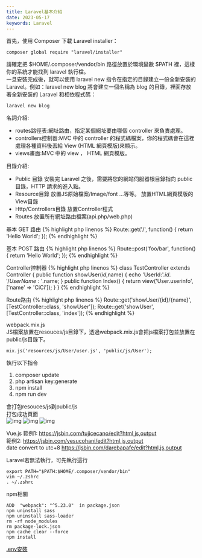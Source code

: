 ```yaml
---
title: Laravel基本介紹
date: 2023-05-17
keywords: Laravel
---
```

首先，使用 Composer 下載 Laravel installer：  
```
composer global require "laravel/installer"
```

請確定把 $HOME/.composer/vendor/bin 路徑放置於環境變數 $PATH 裡，這樣你的系統才能找到 laravel 執行檔。  
一旦安裝完成後，就可以使用 laravel new 指令在指定的目錄建立一份全新安裝的 Laravel。例如：laravel   new blog 將會建立一個名稱為 blog 的目錄，裡面存放著全新安裝的 Laravel 和相依程式碼：  
```
laravel new blog
```

名詞介紹:  
- routes路徑表:網址路由，指定某個網址要由哪個 controller 來負責處理。
- controllers控制器:MVC 中的 controller 的程式碼檔案，你的程式碼會在這裡處理各種資料後丟給 View (HTML 網頁模版)來顯示。
- views畫面:MVC 中的 view ， HTML 網頁模版。

目錄介紹:  
- Public 目錄
	安裝完 Laravel 之後，需要將您的網站伺服器根目錄指向 public 目錄，HTTP 請求的進入點。
- Resource目錄
	放置JS原始檔案/Image/font ...等等。
	放置HTML網頁模版的View目錄
- Http/Controllers目錄
	放置Controller程式
- Routes
	放置所有網址路由檔案(api.php/web.php)

基本 GET 路由
{% highlight php linenos %}
Route::get('/', function()
{
    return 'Hello World';
});
{% endhighlight %}

基本 POST 路由
{% highlight php linenos %}
Route::post('foo/bar', function()
{
    return 'Hello World';
});
{% endhighlight %}

Controller控制器
{% highlight php linenos %}
	class TestController extends Controller
	{
	    public function showUser($id,$name)
	    {
	        echo 'UserId:'.$id.'/UserName:'.$name;
	    }
	    public function Index() {
	        return view('User.userinfo',['name' => 'CiCi']);
	    }
	}
{% endhighlight %}

Route路由
{% highlight php linenos %}
	Route::get('showUser/{id}/{name}', [TestController::class, 'showUser']);
	Route::get('showUser', [TestController::class, 'index']);
{% endhighlight %}

webpack.mix.js  
JS檔案放置在resouces/js目錄下，透過webpack.mix.js會把js檔案打包並放置在public/js目錄下。  
```
mix.js('resources/js/User/user.js', 'public/js/User');
```

執行以下指令  
1. composer update
2. php artisan key:generate
3. npm install
4. npm run dev

會打包resouces/js到public/js  
打包成功頁面  
![img]({{site.imgurl}}/laravel/laravel1.png)
![img]({{site.imgurl}}/laravel/laravel2.png)
![img]({{site.imgurl}}/laravel/laravel3.png)

Vue.js
範例1:
https://jsbin.com/tujicecano/edit?html,js,output  
範例2:
https://jsbin.com/vesucohani/edit?html,js,output  
date convert to utc+8
https://jsbin.com/darebapafe/edit?html,js,output  

Laravel若無法執行，可先執行這行
```
export PATH="$PATH:$HOME/.composer/vendor/bin"
vim ~/.zshrc
. ~/.zshrc
```

npm相關
```
ADD  "webpack": "^5.23.0"  in package.json
npm uninstall sass
npm uninstall sass-loader
rm -rf node_modules
rm package-lock.json
npm cache clear --force
npm install
```

[.env安裝](https://www.evernote.com/shard/s548/client/snv?noteGuid=67d6e610-96dd-6adc-4510-14e019926bcc&noteKey=5c0cc7b5f0bb03f87c595c79f190d6f0&sn=https%3A%2F%2Fwww.evernote.com%2Fshard%2Fs548%2Fsh%2F67d6e610-96dd-6adc-4510-14e019926bcc%2F5c0cc7b5f0bb03f87c595c79f190d6f0&title=ec-console%2B%25E7%2592%25B0%25E5%25A2%2583%25E6%259E%25B6%25E8%25A8%25AD)